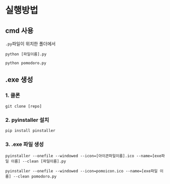 # 실행방법

## cmd 사용

`.py`파일이 위치한 폴더에서

```
python [파일이름].py
```
```
python pomodoro.py
```

## .exe 생성

### 1. 클론
```
git clone [repo]
```

### 2. pyinstaller 설치
```
pip install pinstaller
```

### 3. .exe 파일 생성
```
pyinstaller --onefile --windowed --icon=[아이콘파일이름].ico --name=[exe파일 이름] --clean [파일이름].py
```
```
pyinstaller --onefile --windowed --icon=pomoicon.ico --name=[exe파일 이름] --clean pomodoro.py
```
